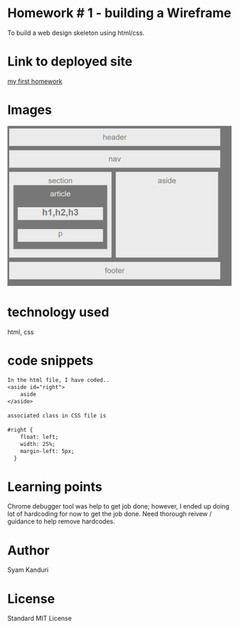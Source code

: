 <!-- Put the name of the project after the # -->
<!-- the # means h1  -->
# Homework # 1 - building a Wireframe

<!-- Put a description of what the project is -->
To build a web design skeleton using html/css. 

# Link to deployed site
<!-- make a link to the deployed site --> 
<!-- [What the user will see](the link to the deployed site) -->
[my first homework](https://syamkanduri1.github.io/HW-Wireframe/)



# Images
<!-- take a picture of the image and add it into the readme  -->
<!-- ![image title](path or link to image) -->

![Solution Outline](./Solution-Image.JPG)

# technology used
<!-- make a list of technology used -->
<!-- what you used for this web app, like html css -->

html, css
<!-- 
1. First ordered list item
2. Another item
⋅⋅* Unordered sub-list. 
1. Actual numbers don't matter, just that it's a number
⋅⋅1. Ordered sub-list
4. And another item. 
-->


# code snippets
<!-- put snippets of code inside ``` ``` so it will look like code -->
<!-- if you want to put blockquotes use a > -->

```
In the html file, I have coded..
<aside id="right">
    aside
</aside>

associated class in CSS file is

#right {
    float: left;
    width: 25%;
    margin-left: 5px;
  }

```


# Learning points
<!-- Learning points where you would write what you thought was helpful -->
Chrome debugger tool was help to get job done; however, I ended up doing lot of hardcoding for now to get the job done. Need thorough reivew / guidance to help remove hardcodes.

# Author 
Syam Kanduri

# License
Standard MIT License